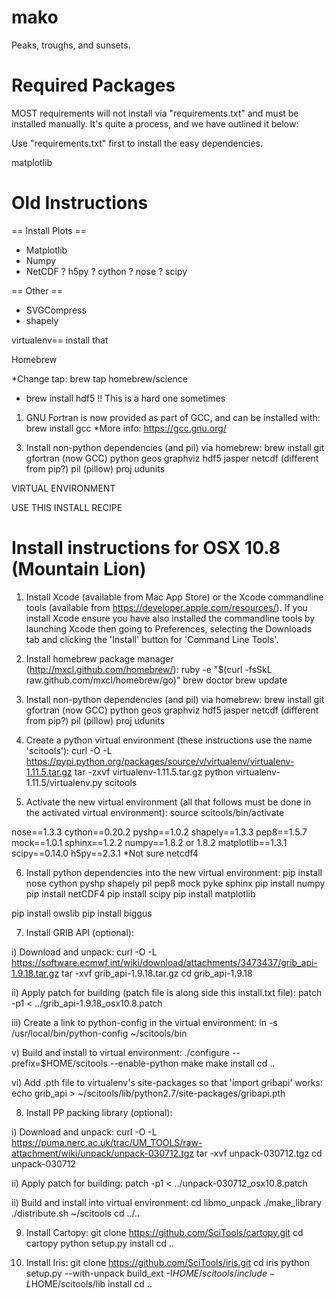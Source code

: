 mako
====

Peaks, troughs, and sunsets.

Required Packages
=====

MOST requirements will not install via "requirements.txt" and must be installed manually. It's quite a process, and we have outlined it below:

Use "requirements.txt" first to install the easy dependencies.

matplotlib

Old Instructions
=====

== Install Plots ==

* Matplotlib
* Numpy
* NetCDF
? h5py
? cython
? nose
? scipy


== Other ==

* SVGCompress
* shapely


virtualenv== install that

Homebrew

*Change tap: brew tap homebrew/science
* brew install hdf5 !! This is a hard one sometimes

1. GNU Fortran is now provided as part of GCC, and can be installed with: brew install gcc
*More info: https://gcc.gnu.org/

3) Install non-python dependencies (and pil) via homebrew:
brew install
git
gfortran (now GCC)
python
geos
graphviz
hdf5
jasper
netcdf (different from pip?)
pil (pillow)
proj
udunits

VIRTUAL ENVIRONMENT

USE THIS INSTALL RECIPE

Install instructions for OSX 10.8 (Mountain Lion)
=================================================

1) Install Xcode (available from Mac App Store) or the Xcode commandline tools (available from https://developer.apple.com/resources/). If you install Xcode ensure you have also installed the commandline tools by launching Xcode then going to Preferences, selecting the Downloads tab and clicking the 'Install' button for 'Command Line Tools'.

2) Install homebrew package manager (http://mxcl.github.com/homebrew/):
ruby -e "$(curl -fsSkL raw.github.com/mxcl/homebrew/go)"
brew doctor
brew update

3) Install non-python dependencies (and pil) via homebrew:
brew install
git
gfortran (now GCC)
python
geos
graphviz
hdf5
jasper
netcdf (different from pip?)
pil (pillow)
proj
udunits

4) Create a python virtual environment (these instructions use the name 'scitools'):
curl -O -L https://pypi.python.org/packages/source/v/virtualenv/virtualenv-1.11.5.tar.gz
tar -zxvf virtualenv-1.11.5.tar.gz
python virtualenv-1.11.5/virtualenv.py scitools

5) Activate the new virtual environment (all that follows must be done in the activated virtual environment):
source scitools/bin/activate

nose==1.3.3
cython==0.20.2
pyshp==1.0.2
shapely==1.3.3
pep8==1.5.7
mock==1.0.1
sphinx==1.2.2
numpy==1.8.2 or 1.8.2
matplotlib==1.3.1
scipy==0.14.0
h5py==2.3.1 *Not sure
netcdf4


6) Install python dependencies into the new virtual environment:
pip install nose cython pyshp shapely pil pep8 mock pyke sphinx
pip install numpy
pip install netCDF4
pip install scipy
pip install matplotlib

pip install owslib
pip install biggus

7) Install GRIB API (optional):

i) Download and unpack:
curl -O  -L https://software.ecmwf.int/wiki/download/attachments/3473437/grib_api-1.9.18.tar.gz
tar -xvf grib_api-1.9.18.tar.gz
cd grib_api-1.9.18

ii) Apply patch for building (patch file is along side this install.txt file):
patch -p1 < ../grib_api-1.9.18_osx10.8.patch

iii) Create a link to python-config in the virtual environment:
ln -s /usr/local/bin/python-config ~/scitools/bin

v) Build and install to virtual environment:
./configure --prefix=$HOME/scitools --enable-python
make
make install
cd ..

vi) Add .pth file to virtualenv's site-packages so that 'import gribapi' works:
echo grib_api > ~/scitools/lib/python2.7/site-packages/gribapi.pth

8) Install PP packing library (optional):

i) Download and unpack:
curl -O -L https://puma.nerc.ac.uk/trac/UM_TOOLS/raw-attachment/wiki/unpack/unpack-030712.tgz
tar -xvf unpack-030712.tgz
cd unpack-030712

ii) Apply patch for building:
patch -p1 < ../unpack-030712_osx10.8.patch

ii) Build and install into virtual environment:
cd libmo_unpack
./make_library
./distribute.sh ~/scitools
cd ../..

9) Install Cartopy:
git clone https://github.com/SciTools/cartopy.git
cd cartopy
python setup.py install
cd ..

10) Install Iris:
git clone https://github.com/SciTools/iris.git
cd iris
python setup.py --with-unpack build_ext -I$HOME/scitools/include -L$HOME/scitools/lib install
cd ..